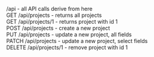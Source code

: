 /api - all API calls derive from here  
GET /api/projects - returns all projects  
GET /api/projects/1 - returns project with id 1  
POST /api/projects - create a new project  
PUT /api/projects - update a new project, all fields  
PATCH /api/projects - update a new project, select fields  
DELETE /api/projects/1 - remove project with id 1